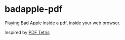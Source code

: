 # badapple-pdf

Playing Bad Apple inside a pdf, inside your web browser.

Inspired by [PDF Tetris](https://github.com/ThomasRinsma/pdftris?tab=readme-ov-file)
